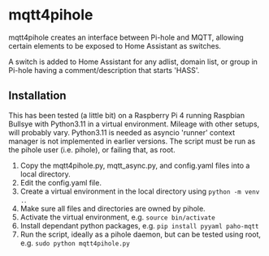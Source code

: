# mqtt4pihole

mqtt4pihole creates an interface between Pi-hole and MQTT, allowing certain elements to be exposed to Home Assistant as switches.

A switch is added to Home Assistant for any adlist, domain list, or group in Pi-hole having a comment/description that starts 'HASS'.

## Installation
This has been tested (a little bit) on a Raspberry Pi 4 running Raspbian Bullsye with Python3.11 in a virtual environment.
Mileage with other setups, will probably vary.
Python3.11 is needed as asyncio 'runner' context manager is not implemented in earlier versions.
The script must be run as the pihole user (i.e. pihole), or failing that, as root.

1. Copy the mqtt4pihole.py, mqtt_async.py, and config.yaml files into a local directory.
2. Edit the config.yaml file.
3. Create a virtual environment in the local directory using `python -m venv .`.
4. Make sure all files and directories are owned by pihole.
5. Activate the virtual environment, e.g. `source bin/activate`
6. Install dependant python packages, e.g. `pip install pyyaml paho-mqtt`
7. Run the script, ideally as a pihole daemon, but can be tested using root, e.g. `sudo python mqtt4pihole.py`